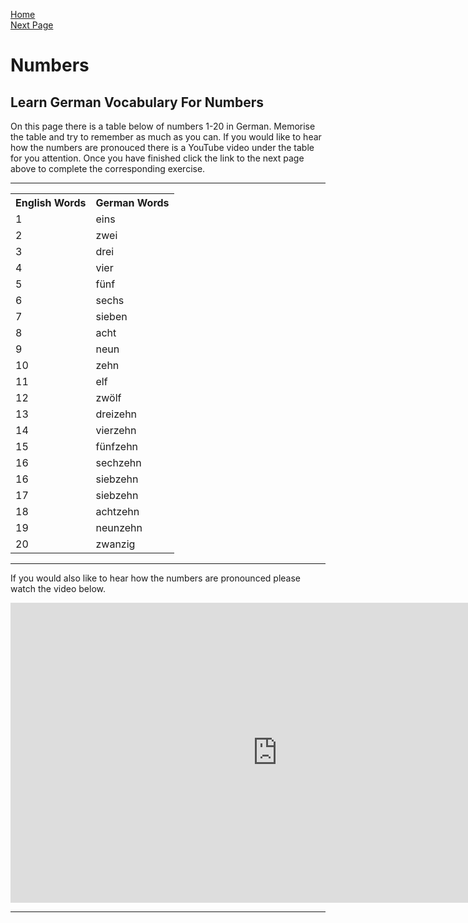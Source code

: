 
<a href="index.html">Home </a>                                                   
<a href="NumbersExercise.html">Next Page</a>         


<h1>Numbers</h1>

<h2>Learn German Vocabulary For Numbers </h2>

<p> On this page there is a table below of numbers 1-20 in German. Memorise the table and try to remember as much as you can. If you would like to hear how the numbers are pronouced there is a YouTube video under the table for you attention. Once you have finished click the link to the next page above to complete the corresponding exercise.</p>
<hr>



<table>
  <tr>
    <th>English Words</th>
    <th>German Words</th>
  </tr>
  <tr>
    <td>1</td>
    <td>eins</td>
  </tr>
  <tr>
    <td>2</td>
    <td>zwei </td>
   </tr> 
    <tr>
    <td>3</td>
    <td> drei </td>
   </tr> 
    <tr>
    <td>4</td>
    <td> vier </td>
   </tr>
  <tr>
    <td>5</td>
    <td> fünf</td>
   </tr>
  <tr>
    <td>6</td>
    <td>sechs</td>
   </tr>
  <tr>
    <td>7</td>
    <td>sieben</td>
   </tr>
  <tr>
    <td>8</td>
    <td>acht</td>
   </tr>
  <tr>
    <td>9</td>
    <td>neun</td>
   </tr>
  <tr>
    <td>10</td>
    <td>zehn</td>
   </tr>
    <tr>
    <td>11</td>
    <td>elf</td>
   </tr>
   <tr>
    <td>12</td>
    <td>zwölf</td>
   </tr>
  <tr>
    <td>13</td>
    <td>dreizehn</td>
   </tr>
  <tr>
    <td>14</td>
    <td>vierzehn</td>
   </tr>
  <tr>
    <td>15</td>
    <td>fünfzehn</td>
   </tr>
  <tr>
    <td>16</td>
    <td>sechzehn</td>
   </tr>
  <tr>
    <td>16</td>
    <td>siebzehn</td>
   </tr>
  <tr>
    <td>17</td>
    <td>siebzehn</td>
   </tr>
  <tr>
    <td>18</td>
    <td>achtzehn</td>
   </tr>
  <tr>
    <td>19</td>
    <td>neunzehn</td>
   </tr>
   <tr>
    <td>20</td>
    <td>zwanzig</td>
   </tr>
</table>


<hr>

<p> If you would also like to hear how the numbers are pronounced please watch the video below. </p>

<iframe width="854" height="480" src="https://www.youtube.com/embed/6IjIYFeAzV0" frameborder="0" allow="autoplay; encrypted-media" allowfullscreen></iframe>


<hr>







